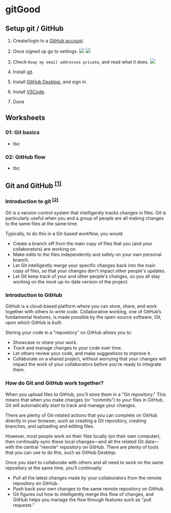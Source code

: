 # gitGood
## Setup git / GitHub
1. Create/login to a [GitHub account][01.01].

1. Once signed up go to settings.
![][01.05]
![][01.06]

1. Check `Keep my email addresses private`, and read what it does.
![][01.07]

1. Install [git][01.02].
1. Install [GitHub Desktop][01.03], and sign in.
1. Install [VSCode][01.04].
1. Done

## Worksheets
### 01: Git basics
- tbc

### 02: GitHub flow
- tbc

## Git and GitHub <sup>[[1]][03.01]</sup>
### Introduction to git <sup>[[2]][03.02]</sup>
Git is a version control system that intelligently tracks changes in files. Git is particularly useful when you and a group of people are all making changes to the same files at the same time.

Typically, to do this in a Git-based workflow, you would:
- Create a branch off from the main copy of files that you (and your collaborators) are working on.
- Make edits to the files independently and safely on your own personal branch.
- Let Git intelligently merge your specific changes back into the main copy of files, so that your changes don't impact other people's updates.
- Let Git keep track of your and other people's changes, so you all stay working on the most up-to-date version of the project.

### Introduction to GitHub
GitHub is a cloud-based platform where you can store, share, and work together with others to write code. Collaborative working, one of GitHub’s fundamental features, is made possible by the open-source software, Git, upon which GitHub is built.

Storing your code in a "repository" on GitHub allows you to:
- Showcase or share your work.
- Track and manage changes to your code over time.
- Let others review your code, and make suggestions to improve it.
- Collaborate on a shared project, without worrying that your changes will impact the work of your collaborators before you're ready to integrate them.

### How do Git and GitHub work together?
When you upload files to GitHub, you'll store them in a "Git repository." This means that when you make changes (or "commits") to your files in GitHub, Git will automatically start to track and manage your changes.

There are plenty of Git-related actions that you can complete on GitHub directly in your browser, such as creating a Git repository, creating branches, and uploading and editing files.

However, most people work on their files locally (on their own computer), then continually sync these local changes—and all the related Git data—with the central "remote" repository on GitHub. There are plenty of tools that you can use to do this, such as GitHub Desktop.

Once you start to collaborate with others and all need to work on the same repository at the same time, you’ll continually:
- Pull all the latest changes made by your collaborators from the remote repository on GitHub.
- Push back your own changes to the same remote repository on GitHub.
- Git figures out how to intelligently merge this flow of changes, and GitHub helps you manage the flow through features such as "pull requests."

[01.01]: https://github.com/
[01.02]: https://git-scm.com/downloads
[01.03]: https://github.com/apps/desktop
[01.04]: https://code.visualstudio.com/
[01.05]: ./images/readme_01.png
[01.06]: ./images/readme_02.png
[01.07]: ./images/readme_03.png
[03.01]: https://docs.github.com/en/get-started/start-your-journey/about-github-and-git
[03.02]: https://git-scm.com/book/en/v2/Getting-Started-What-is-Git%3F

